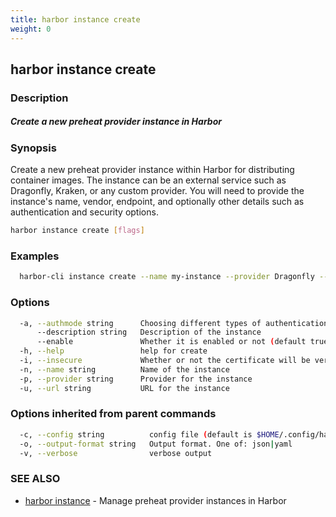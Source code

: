 ```yaml
---
title: harbor instance create
weight: 0
---
```

## harbor instance create

### Description

##### Create a new preheat provider instance in Harbor

### Synopsis

Create a new preheat provider instance within Harbor for distributing container images. 
The instance can be an external service such as Dragonfly, Kraken, or any custom provider.
You will need to provide the instance's name, vendor, endpoint, and optionally other details such as authentication and security options.

```sh
harbor instance create [flags]
```

### Examples

```sh
  harbor-cli instance create --name my-instance --provider Dragonfly --url http://dragonfly.local --description "My preheat provider instance" --enable=true
```

### Options

```sh
  -a, --authmode string      Choosing different types of authentication method (default "NONE")
      --description string   Description of the instance
      --enable               Whether it is enabled or not (default true)
  -h, --help                 help for create
  -i, --insecure             Whether or not the certificate will be verified when Harbor tries to access the server (default true)
  -n, --name string          Name of the instance
  -p, --provider string      Provider for the instance
  -u, --url string           URL for the instance
```

### Options inherited from parent commands

```sh
  -c, --config string          config file (default is $HOME/.config/harbor-cli/config.yaml)
  -o, --output-format string   Output format. One of: json|yaml
  -v, --verbose                verbose output
```

### SEE ALSO

* [harbor instance](harbor-instance.md)	 - Manage preheat provider instances in Harbor

